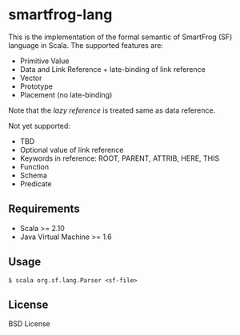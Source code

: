 smartfrog-lang
==============
This is the implementation of the formal semantic of SmartFrog (SF) language in Scala. The supported features are:

- Primitive Value
- Data and Link Reference + late-binding of link reference
- Vector
- Prototype
- Placement (no late-binding)

Note that the _lazy reference_ is treated same as data reference.

Not yet supported:

- TBD
- Optional value of link reference
- Keywords in reference: ROOT, PARENT, ATTRIB, HERE, THIS
- Function
- Schema
- Predicate


Requirements
------------
- Scala >= 2.10
- Java Virtual Machine >= 1.6


Usage
-----

	$ scala org.sf.lang.Parser <sf-file>


License
-------
BSD License